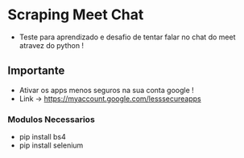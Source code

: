 # Scraping Meet Chat
- Teste para aprendizado e desafio de tentar falar no chat do meet atravez do python !

## Importante
- Ativar os apps menos seguros na sua conta google !
- Link -> https://myaccount.google.com/lesssecureapps

### Modulos Necessarios
- pip install bs4
- pip install selenium
